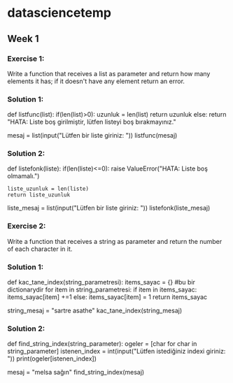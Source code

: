 # datasciencetemp

## Week 1
### Exercise 1:
Write a function that receives a list as parameter and return how many elements it has; if it doesn't have any element return an error.

### Solution 1:
def listfunc(list):
    if(len(list)>0):
        uzunluk = len(list)
        return uzunluk
    else:
        return "HATA: Liste boş girilmiştir, lütfen listeyi boş bırakmayınız."
    
mesaj = list(input("Lütfen bir liste giriniz: "))
listfunc(mesaj)

### Solution 2: 
def listefonk(liste):
    if(len(liste)<=0):
        raise ValueError("HATA: Liste boş olmamalı.")
    
    liste_uzunluk = len(liste)
    return liste_uzunluk
        
liste_mesaj = list(input("Lütfen bir liste giriniz: "))
listefonk(liste_mesaj)

### Exercise 2:
Write a function that receives a string as parameter and return the number of each character in it.

### Solution 1:
def kac_tane_index(string_parametresi):
    items_sayac = {} #bu bir dictionarydir
    for item in string_parametresi:
            if item in items_sayac:
                items_sayac[item] +=1
            else:
                items_sayac[item] = 1
    return items_sayac

string_mesaj = "sartre asathe"
kac_tane_index(string_mesaj)

### Solution 2:
def find_string_index(string_parameter):
    ogeler = [char for char in string_parameter]
    istenen_index = int(input("Lütfen istediğiniz indexi giriniz: "))
    print(ogeler[istenen_index])

mesaj = "melsa sağın"
find_string_index(mesaj)